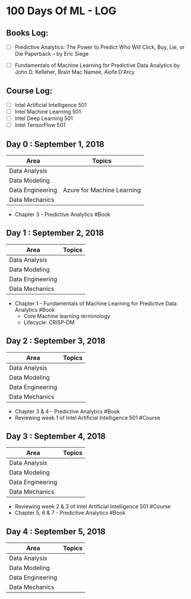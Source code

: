 # 100 Days Of ML - LOG

## Books Log: 
- [ ] Predictive Analytics: The Power to Predict Who Will Click, Buy, Lie, or Die Paperback – by Eric Siege
- [ ] Fundamentals of Machine Learning for Predictive Data Analytics by John D. Kelleher, Brain Mac Namee, Aiofe D'Arcy  


## Course Log: 
- [ ] Intel Artificial Intelligence 501
- [ ] Intel Machine Learning 501
- [ ] Intel Deep Learning 501
- [ ] Intel TensorFlow 501

## Day 0 : September 1, 2018

| Area                        | Topics      |
|-----------------------------|-------------|
| Data Analysis               |             |
| Data Modeling               |             |
| Data Engineering            | Azure for Machine Learning |
| Data Mechanics              |             |

- Chapter 3 - Predictive Analytics #Book 

## Day 1 : September 2, 2018

| Area                        | Topics      |
|-----------------------------|-------------|
| Data Analysis               |             |
| Data Modeling               |             |
| Data Engineering            |             |
| Data Mechanics              |             |

- Chapter 1 - Fundamentals of Machine Learning for Predictive Data Analytics #Book 
    - Core Machine learning terminology 
    - Lifecycle: CRISP-DM

## Day 2 : September 3, 2018

| Area                        | Topics      |
|-----------------------------|-------------|
| Data Analysis               |             |
| Data Modeling               |             |
| Data Engineering            |             |
| Data Mechanics              |             |

- Chapter 3 & 4 - Predictive Analytics #Book 
- Reviewing week 1 of Intel Artificial Intelligence 501 #Course

## Day 3 : September 4, 2018

| Area                        | Topics      |
|-----------------------------|-------------|
| Data Analysis               |             |
| Data Modeling               |             |
| Data Engineering            |             |
| Data Mechanics              |             |

- Reviewing week 2 & 3 of Intel Artificial Intelligence 501 #Course
- Chapter 5, 6 & 7 - Predictive Analytics #Book 

## Day 4 : September 5, 2018

| Area                        | Topics      |
|-----------------------------|-------------|
| Data Analysis               |             |
| Data Modeling               |             |
| Data Engineering            |             |
| Data Mechanics              |             |
